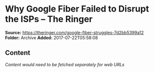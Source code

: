 # Why Google Fiber Failed to Disrupt the ISPs – The Ringer

**Source:** https://theringer.com/google-fiber-struggles-7d2bb5399a12
**Folder:** Archive
**Added:** 2017-07-22T05:58:08




## Content
*Content would need to be fetched separately for web URLs*
